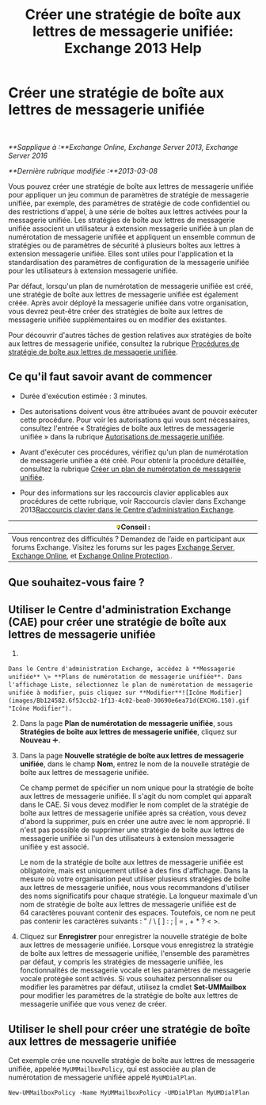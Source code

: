 ﻿---
title: 'Créer une stratégie de boîte aux lettres de messagerie unifiée: Exchange 2013 Help'
TOCTitle: Créer une stratégie de boîte aux lettres de messagerie unifiée
ms:assetid: 7f20874b-c46c-4505-9a78-f63eacb578ff
ms:mtpsurl: https://technet.microsoft.com/fr-fr/library/Bb123510(v=EXCHG.150)
ms:contentKeyID: 50555432
ms.date: 04/24/2018
mtps_version: v=EXCHG.150
f1_keywords:
- Microsoft.Exchange.Management.SnapIn.Esm.Servers.UnifiedMessaging.CreateUMMailboxPolicyWizardForm.CreateUMMailboxPolicyWizardPage
ms.translationtype: HT
---

# Créer une stratégie de boîte aux lettres de messagerie unifiée

 

_**Sapplique à :**Exchange Online, Exchange Server 2013, Exchange Server 2016_

_**Dernière rubrique modifiée :**2013-03-08_

Vous pouvez créer une stratégie de boîte aux lettres de messagerie unifiée pour appliquer un jeu commun de paramètres de stratégie de messagerie unifiée, par exemple, des paramètres de stratégie de code confidentiel ou des restrictions d'appel, à une série de boîtes aux lettres activées pour la messagerie unifiée. Les stratégies de boîte aux lettres de messagerie unifiée associent un utilisateur à extension messagerie unifiée à un plan de numérotation de messagerie unifiée et appliquent un ensemble commun de stratégies ou de paramètres de sécurité à plusieurs boîtes aux lettres à extension messagerie unifiée. Elles sont utiles pour l'application et la standardisation des paramètres de configuration de la messagerie unifiée pour les utilisateurs à extension messagerie unifiée.

Par défaut, lorsqu'un plan de numérotation de messagerie unifiée est créé, une stratégie de boîte aux lettres de messagerie unifiée est également créée. Après avoir déployé la messagerie unifiée dans votre organisation, vous devrez peut-être créer des stratégies de boîte aux lettres de messagerie unifiée supplémentaires ou en modifier des existantes.

Pour découvrir d'autres tâches de gestion relatives aux stratégies de boîte aux lettres de messagerie unifiée, consultez la rubrique [Procédures de stratégie de boîte aux lettres de messagerie unifiée](um-mailbox-policy-procedures-exchange-2013-help.md).

## Ce qu'il faut savoir avant de commencer

  - Durée d'exécution estimée : 3 minutes.

  - Des autorisations doivent vous être attribuées avant de pouvoir exécuter cette procédure. Pour voir les autorisations qui vous sont nécessaires, consultez l'entrée « Stratégies de boîte aux lettres de messagerie unifiée » dans la rubrique [Autorisations de messagerie unifiée](unified-messaging-permissions-exchange-2013-help.md).

  - Avant d'exécuter ces procédures, vérifiez qu'un plan de numérotation de messagerie unifiée a été créé. Pour obtenir la procédure détaillée, consultez la rubrique [Créer un plan de numérotation de messagerie unifiée](create-a-um-dial-plan-exchange-2013-help.md).

  - Pour des informations sur les raccourcis clavier applicables aux procédures de cette rubrique, voir Raccourcis clavier dans Exchange 2013[Raccourcis clavier dans le Centre d’administration Exchange](keyboard-shortcuts-in-the-exchange-admin-center-exchange-online-protection-help.md).

<table>
<thead>
<tr class="header">
<th><img src="images/Bb125224.tip(EXCHG.150).gif" title="Conseil" alt="Conseil" />Conseil :</th>
</tr>
</thead>
<tbody>
<tr class="odd">
<td>Vous rencontrez des difficultés ? Demandez de l’aide en participant aux forums Exchange. Visitez les forums sur les pages <a href="https://go.microsoft.com/fwlink/p/?linkid=60612">Exchange Server</a>, <a href="https://go.microsoft.com/fwlink/p/?linkid=267542">Exchange Online</a>, et <a href="https://go.microsoft.com/fwlink/p/?linkid=285351">Exchange Online Protection</a>..</td>
</tr>
</tbody>
</table>


## Que souhaitez-vous faire ?

## Utiliser le Centre d'administration Exchange (CAE) pour créer une stratégie de boîte aux lettres de messagerie unifiée

1.  
    
    Dans le Centre d'administration Exchange, accédez à **Messagerie unifiée** \> **Plans de numérotation de messagerie unifiée**. Dans l'affichage Liste, sélectionnez le plan de numérotation de messagerie unifiée à modifier, puis cliquez sur **Modifier**![Icône Modifier](images/Bb124582.6f53ccb2-1f13-4c02-bea0-30690e6ea71d(EXCHG.150).gif "Icône Modifier").

2.  Dans la page **Plan de numérotation de messagerie unifiée**, sous **Stratégies de boîte aux lettres de messagerie unifiée**, cliquez sur **Nouveau** ![Icône Ajouter](images/JJ218640.c1e75329-d6d7-4073-a27d-498590bbb558(EXCHG.150).gif "Icône Ajouter").

3.  Dans la page **Nouvelle stratégie de boîte aux lettres de messagerie unifiée**, dans le champ **Nom**, entrez le nom de la nouvelle stratégie de boîte aux lettres de messagerie unifiée.
    
    Ce champ permet de spécifier un nom unique pour la stratégie de boîte aux lettres de messagerie unifiée. Il s'agit du nom complet qui apparaît dans le CAE. Si vous devez modifier le nom complet de la stratégie de boîte aux lettres de messagerie unifiée après sa création, vous devez d'abord la supprimer, puis en créer une autre avec le nom approprié. Il n'est pas possible de supprimer une stratégie de boîte aux lettres de messagerie unifiée si l'un des utilisateurs à extension messagerie unifiée y est associé.
    
    Le nom de la stratégie de boîte aux lettres de messagerie unifiée est obligatoire, mais est uniquement utilisé à des fins d'affichage. Dans la mesure où votre organisation peut utiliser plusieurs stratégies de boîte aux lettres de messagerie unifiée, nous vous recommandons d'utiliser des noms significatifs pour chaque stratégie. La longueur maximale d'un nom de stratégie de boîte aux lettres de messagerie unifiée est de 64 caractères pouvant contenir des espaces. Toutefois, ce nom ne peut pas contenir les caractères suivants : " / \\ \[ \] : ; | = , + \* ? \< \>.

4.  Cliquez sur **Enregistrer** pour enregistrer la nouvelle stratégie de boîte aux lettres de messagerie unifiée. Lorsque vous enregistrez la stratégie de boîte aux lettres de messagerie unifiée, l'ensemble des paramètres par défaut, y compris les stratégies de messagerie unifiée, les fonctionnalités de messagerie vocale et les paramètres de messagerie vocale protégée sont activés. Si vous souhaitez personnaliser ou modifier les paramètres par défaut, utilisez la cmdlet **Set-UMMailbox** pour modifier les paramètres de la stratégie de boîte aux lettres de messagerie unifiée que vous venez de créer.

## Utiliser le shell pour créer une stratégie de boîte aux lettres de messagerie unifiée

Cet exemple crée une nouvelle stratégie de boîte aux lettres de messagerie unifiée, appelée `MyUMMailboxPolicy`, qui est associée au plan de numérotation de messagerie unifiée appelé `MyUMDialPlan`.

    New-UMMailboxPolicy -Name MyUMMailboxPolicy -UMDialPlan MyUMDialPlan

